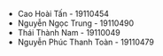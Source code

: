 - Cao Hoài Tấn 			- 19110454 
- Nguyễn Ngọc Trung 		- 19110490 
- Thái Thành Nam 		- 19110049 
- Nguyễn Phúc Thanh Toàn 	- 19110479

